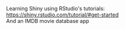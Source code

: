 Learning Shiny using RStudio's tutorials: https://shiny.rstudio.com/tutorial/#get-started
<br>
And an IMDB movie database app
